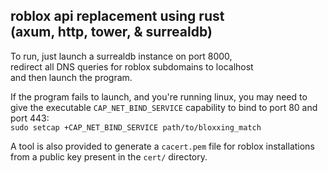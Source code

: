 roblox api replacement using rust  
(axum, http, tower, & surrealdb)
---
To run, just launch a surrealdb instance on port 8000,  
redirect all DNS queries for roblox subdomains to localhost  
and then launch the program.  

If the program fails to launch, and you're running linux, you may
need to give the executable `CAP_NET_BIND_SERVICE` capability to bind
to port 80 and port 443:  
`sudo setcap +CAP_NET_BIND_SERVICE path/to/bloxxing_match`  
  
A tool is also provided to generate a `cacert.pem` file for
roblox installations from a public key present in the `cert/` directory.
